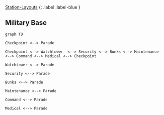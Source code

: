 [Station-Layouts](Game/Station-Layouts)
{: .label .label-blue }

## Military Base
```mermaid
graph TD

Checkpoint <--> Parade

Checkpoint <--> Watchtower  <--> Security <--> Bunks <--> Maintenance <--> Command <--> Medical <--> Checkpoint

Watchtower <--> Parade

Security <--> Parade

Bunks <--> Parade

Maintenance <--> Parade

Command <--> Parade

Medical <--> Parade
```
